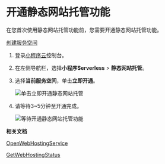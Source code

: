 # 开通静态网站托管功能

在您首次使用静态网站托管功能前，您需要开通静态网站托管功能。

[创建服务空间](/cn.zh-CN/基础操作/服务空间管理/创建服务空间.md)

1.  登录[小程序云](https://mp.console.aliyun.com)控制台。

2.  在左侧导航栏，选择**小程序Serverless** \> **静态网站托管**。

3.  选择**当前服务空间**，单击**立即开通**。

    ![单击立即开通静态网站托管](https://static-aliyun-doc.oss-cn-hangzhou.aliyuncs.com/assets/img/zh-CN/2544359951/p112813.png)

4.  请等待3~5分钟至开通完成。

    ![等待开通静态网站托管功能](https://static-aliyun-doc.oss-cn-hangzhou.aliyuncs.com/assets/img/zh-CN/2544359951/p112817.png)


**相关文档**  


[OpenWebHostingService](/cn.zh-CN/开发指南/管控API文档/静态网站托管/OpenWebHostingService.md)

[GetWebHostingStatus](/cn.zh-CN/开发指南/管控API文档/静态网站托管/GetWebHostingStatus.md)


